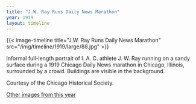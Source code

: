 ```yaml
---
title: "J.W. Ray Runs Daily News Marathon"
year: 1919
layout: timeline
---
```


{{< image-timeline title="J.W. Ray Runs Daily News Marathon" src="/img/timeline/1919/large/88.jpg" >}}


Informal full-length portrait of I. A. C. athlete J. W. Ray running on a sandy surface during a 1919 Chicago Daily News marathon in Chicago, Illinois, surrounded by a crowd. Buildings are visible in the background. 

Courtesy of the Chicago Historical Society.

[Other images from this year](/historical/timeline/1919)